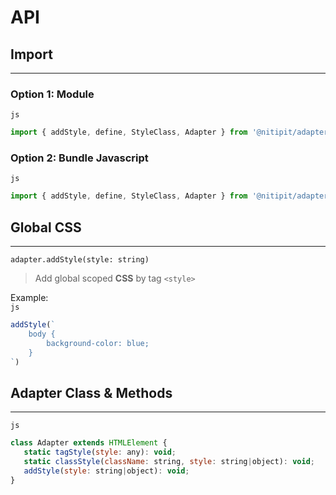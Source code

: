 # API

## Import
---
### Option 1: Module

<code class="tag">js</code>
```js
import { addStyle, define, StyleClass, Adapter } from '@nitipit/adapter';
```

### Option 2: Bundle Javascript

<code class="tag">js</code>
```js
import { addStyle, define, StyleClass, Adapter } from '@nitipit/adapter/dist/module/adapter.bundle.js';
```

## Global CSS
---
<code class="tag">adapter.addStyle(style: string)</code>
<blockquote>
    Add global scoped <strong>CSS</strong> by tag <code>&lt;style&gt;</code>
</blockquote>

Example:  
<code class="tag">js</code>
```js
addStyle(`
    body {
        background-color: blue;
    }
`)
```

## Adapter Class & Methods
---

<code class="tag">js</code>
```js
class Adapter extends HTMLElement {
   static tagStyle(style: any): void;
   static classStyle(className: string, style: string|object): void;
   addStyle(style: string|object): void;
}
```